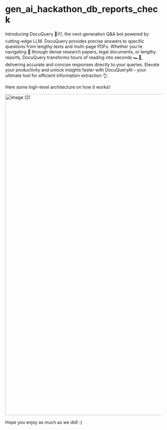 # gen_ai_hackathon_db_reports_check

Introducing DocuQuery 🤖🗎!, the next-generation Q&A bot powered by cutting-edge LLM. DocuQuery provides precise answers to specific questions from lengthy texts and multi-page PDFs. Whether you're navigating 🧭 through dense research papers, legal documents, or lengthy reports, DocuQuery transforms hours of reading into seconds 🏎️💨, delivering accurate and concise responses directly to your queries. Elevate your productivity and unlock insights faster with DocuQueryAI – your ultimate tool for efficient information extraction 👌.

Here some high-level architecture on how it works!:

<img width="1029" alt="image (2)" src="https://github.com/juanchodpg2/gen_ai_hackathon_db_reports_check/assets/126467473/8b2fc969-7d23-419d-b403-35779789b09e">

Hope you enjoy as much as we did! :)
